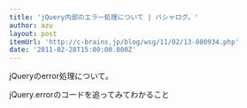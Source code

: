 ```yaml
---
title: 'jQuery内部のエラー処理について | バシャログ。'
author: azu
layout: post
itemUrl: 'http://c-brains.jp/blog/wsg/11/02/13-080934.php'
date: '2011-02-28T15:00:00.000Z'
---
```

jQueryのerror処理について。

jQuery.errorのコードを追ってみてわかること
